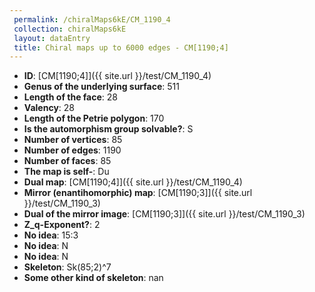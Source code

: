 ```yaml
--- 
 permalink: /chiralMaps6kE/CM_1190_4 
 collection: chiralMaps6kE
 layout: dataEntry
 title: Chiral maps up to 6000 edges - CM[1190;4]
---
```


- **ID**: [CM[1190;4]]({{ site.url }}/test/CM_1190_4)
- **Genus of the underlying surface**: 511
- **Length of the face**: 28
- **Valency**: 28
- **Length of the Petrie polygon**: 170
- **Is the automorphism group solvable?**: S
- **Number of vertices**: 85
- **Number of edges**: 1190
- **Number of faces**: 85
- **The map is self-**: Du
- **Dual map**: [CM[1190;4]]({{ site.url }}/test/CM_1190_4)
- **Mirror (enantihomorphic) map**: [CM[1190;3]]({{ site.url }}/test/CM_1190_3)
- **Dual of the mirror image**: [CM[1190;3]]({{ site.url }}/test/CM_1190_3)
- **Z_q-Exponent?**: 2
- **No idea**:  15:3
- **No idea**: N
- **No idea**: N
- **Skeleton**: Sk(85;2)^7
- **Some other kind of skeleton**: nan
